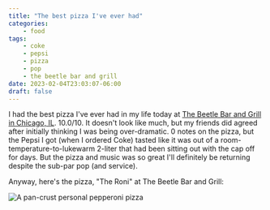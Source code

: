 ```yaml
---
title: "The best pizza I've ever had"
categories:
    - food
tags:
    - coke
    - pepsi
    - pizza
    - pop
    - the beetle bar and grill
date: 2023-02-04T23:03:07-06:00
draft: false
---
```


I had the best pizza I've ever had in my life today at [The Beetle Bar and Grill in Chicago, IL](https://www.thebeetlechicago.com/). 10.0/10. It doesn't look like much, but my friends did agreed after initially thinking I was being over-dramatic. 0 notes on the pizza, but the Pepsi I got (when I ordered Coke) tasted like it was out of a room-temperature-to-lukewarm 2-liter that had been sitting out with the cap off for days. But the pizza and music was so great I'll definitely be returning despite the sub-par pop (and service).

Anyway, here's the pizza, "The Roni" at The Beetle Bar and Grill:

![A pan-crust personal pepperoni pizza](/images/blog/the-best-pizza-ive-ever-had/pizza.JPG "The Beetle Bar and Grill's The Roni")
